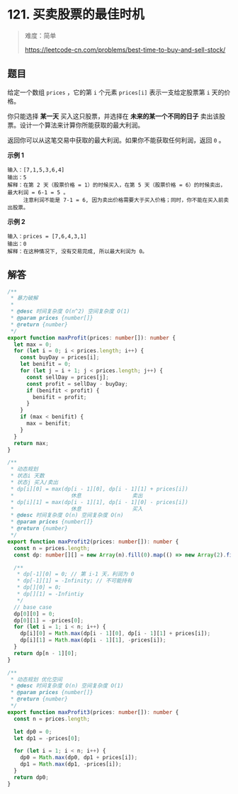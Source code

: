 # 121. 买卖股票的最佳时机

> 难度：简单
>
> https://leetcode-cn.com/problems/best-time-to-buy-and-sell-stock/

## 题目

给定一个数组 `prices` ，它的第 `i` 个元素 `prices[i]` 表示一支给定股票第 `i` 天的价格。

你只能选择 **某一天** 买入这只股票，并选择在 **未来的某一个不同的日子** 卖出该股票。设计一个算法来计算你所能获取的最大利润。

返回你可以从这笔交易中获取的最大利润。如果你不能获取任何利润，返回 `0` 。

**示例 1**

```
输入：[7,1,5,3,6,4]
输出：5
解释：在第 2 天（股票价格 = 1）的时候买入，在第 5 天（股票价格 = 6）的时候卖出，最大利润 = 6-1 = 5 。
     注意利润不能是 7-1 = 6, 因为卖出价格需要大于买入价格；同时，你不能在买入前卖出股票。
```

**示例 2**

```
输入：prices = [7,6,4,3,1]
输出：0
解释：在这种情况下, 没有交易完成, 所以最大利润为 0。
```

## 解答

```typescript
/**
 * 暴力破解
 *
 * @desc 时间复杂度 O(n^2) 空间复杂度 O(1)
 * @param prices {number[]}
 * @return {number}
 */
export function maxProfit(prices: number[]): number {
  let max = 0;
  for (let i = 0; i < prices.length; i++) {
    const buyDay = prices[i];
    let benifit = 0;
    for (let j = i + 1; j < prices.length; j++) {
      const sellDay = prices[j];
      const profit = sellDay - buyDay;
      if (benifit < profit) {
        benifit = profit;
      }
    }
    if (max < benifit) {
      max = benifit;
    }
  }
  return max;
}

/**
 * 动态规划
 * 状态i 天数
 * 状态j 买入/卖出
 * dp[i][0] = max(dp[i - 1][0], dp[i - 1][1] + prices[i])
 *                  休息                卖出
 * dp[i][1] = max(dp[i - 1][1], dp[i - 1][0] - prices[i])
 *                  休息                买入
 * @desc 时间复杂度 O(n) 空间复杂度 O(n)
 * @param prices {number[]}
 * @return {number}
 */
export function maxProfit2(prices: number[]): number {
  const n = prices.length;
  const dp: number[][] = new Array(n).fill(0).map(() => new Array(2).fill(0));

  /**
   * dp[-1][0] = 0; // 第 i-1 天，利润为 0
   * dp[-1][1] = -Infinity; // 不可能持有
   * dp[][0] = 0;
   * dp[][1] = -Infintiy
   */
  // base case
  dp[0][0] = 0;
  dp[0][1] = -prices[0];
  for (let i = 1; i < n; i++) {
    dp[i][0] = Math.max(dp[i - 1][0], dp[i - 1][1] + prices[i]);
    dp[i][1] = Math.max(dp[i - 1][1], -prices[i]);
  }
  return dp[n - 1][0];
}

/**
 * 动态规划 优化空间
 * @desc 时间复杂度 O(n) 空间复杂度 O(1)
 * @param prices {number[]}
 * @return {number}
 */
export function maxProfit3(prices: number[]): number {
  const n = prices.length;

  let dp0 = 0;
  let dp1 = -prices[0];

  for (let i = 1; i < n; i++) {
    dp0 = Math.max(dp0, dp1 + prices[i]);
    dp1 = Math.max(dp1, -prices[i]);
  }
  return dp0;
}
```
